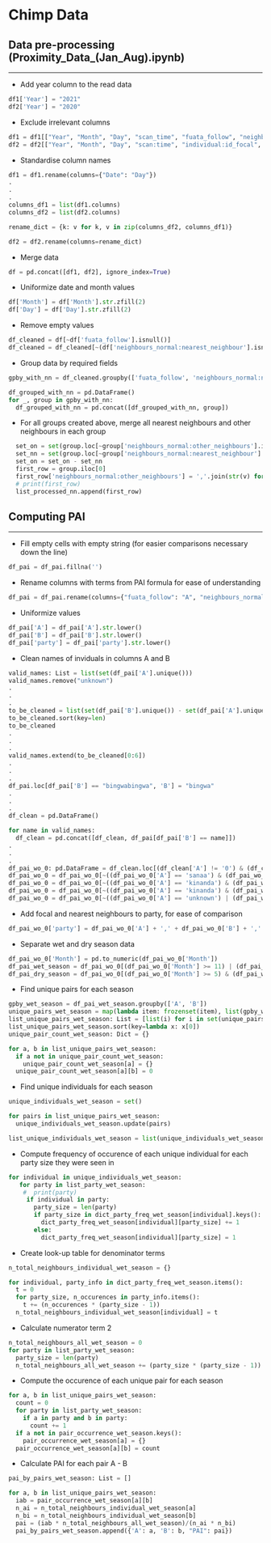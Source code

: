 # Chimp Data

## Data pre-processing (Proximity_Data_(Jan_Aug).ipynb)

---

- Add year column to the read data

```Python
df1['Year'] = "2021"
df2['Year'] = "2020"
```

- Exclude irrelevant columns

```Python
df1 = df1[["Year", "Month", "Day", "scan_time", "fuata_follow", "neighbours_normal:nearest_neighbour", "neighbours_normal:other_neighbours"]]
df2 = df2[["Year", "Month", "Day", "scan:time", "individual:id_focal", "nearest_neighbour", "neighbours:other_neighbours"]]
```

- Standardise column names

```Python
df1 = df1.rename(columns={"Date": "Day"})
.
.
.
columns_df1 = list(df1.columns)
columns_df2 = list(df2.columns)

rename_dict = {k: v for k, v in zip(columns_df2, columns_df1)}

df2 = df2.rename(columns=rename_dict)
```

- Merge data

```Python
df = pd.concat([df1, df2], ignore_index=True)
```

- Uniformize date and month values

```Python
df['Month'] = df['Month'].str.zfill(2)
df['Day'] = df['Day'].str.zfill(2)
```

- Remove empty values

```Python
df_cleaned = df[~df['fuata_follow'].isnull()]
df_cleaned = df_cleaned[~(df['neighbours_normal:nearest_neighbour'].isnull() & df['neighbours_normal:other_neighbours'].isnull())]
```

- Group data by required fields

```Python
gpby_with_nn = df_cleaned.groupby(['fuata_follow', 'neighbours_normal:nearest_neighbour', 'Date', 'hour'])

df_grouped_with_nn = pd.DataFrame()
for _, group in gpby_with_nn:
  df_grouped_with_nn = pd.concat([df_grouped_with_nn, group])
```

- For all groups created above, merge all nearest neighbours and other neighbours in each group

```Python
  set_on = set(group.loc[~group['neighbours_normal:other_neighbours'].isna(), 'neighbours_normal:other_neighbours'].values)
  set_nn = set(group.loc[~group['neighbours_normal:nearest_neighbour'].isna(), 'neighbours_normal:nearest_neighbour'].values)
  set_on = set_on - set_nn
  first_row = group.iloc[0]
  first_row['neighbours_normal:other_neighbours'] = ','.join(str(v) for v in list(set_on))
  # print(first_row)
  list_processed_nn.append(first_row)
```

## Computing PAI

---

- Fill empty cells with empty string (for easier comparisons necessary down the line)

```Python
df_pai = df_pai.fillna('')
```

- Rename columns with terms from PAI formula for ease of understanding

```Python
df_pai = df_pai.rename(columns={"fuata_follow": "A", "neighbours_normal:nearest_neighbour": "B", "neighbours_normal:other_neighbours": "party"})
```

- Uniformize values

```Python
df_pai['A'] = df_pai['A'].str.lower()
df_pai['B'] = df_pai['B'].str.lower()
df_pai['party'] = df_pai['party'].str.lower()
```

- Clean names of inviduals in columns A and B

```Python
valid_names: List = list(set(df_pai['A'].unique()))
valid_names.remove("unknown")
.
.
.
to_be_cleaned = list(set(df_pai['B'].unique()) - set(df_pai['A'].unique()))
to_be_cleaned.sort(key=len)
to_be_cleaned
.
.
.
valid_names.extend(to_be_cleaned[0:6])
.
.
.
df_pai.loc[df_pai['B'] == "bingwabingwa", 'B'] = "bingwa"
.
.
.
df_clean = pd.DataFrame()

for name in valid_names:
  df_clean = pd.concat([df_clean, df_pai[df_pai['B'] == name]])
.
.
.
df_pai_wo_0: pd.DataFrame = df_clean.loc[(df_clean['A'] != '0') & (df_clean['B'] != '0'), :]
df_pai_wo_0 = df_pai_wo_0[~((df_pai_wo_0['A'] == 'sanaa') & (df_pai_wo_0['B'] == 'sanaa'))]
df_pai_wo_0 = df_pai_wo_0[~((df_pai_wo_0['A'] == 'kinanda') & (df_pai_wo_0['B'] == 'kinanda'))]
df_pai_wo_0 = df_pai_wo_0[~((df_pai_wo_0['A'] == 'kinanda') & (df_pai_wo_0['B'] == 'kinanda'))]
df_pai_wo_0 = df_pai_wo_0[~((df_pai_wo_0['A'] == 'unknown') | (df_pai_wo_0['B'] == 'unknown'))]
```

- Add focal and nearest neighbours to party, for ease of comparison

```Python
df_pai_wo_0['party'] = df_pai_wo_0['A'] + ',' + df_pai_wo_0['B'] + ',' + df_pai_wo_0['party']
```

- Separate wet and dry season data

```Python
df_pai_wo_0['Month'] = pd.to_numeric(df_pai_wo_0['Month'])
df_pai_wet_season = df_pai_wo_0[(df_pai_wo_0['Month'] >= 11) | (df_pai_wo_0['Month'] <= 4)]
df_pai_dry_season = df_pai_wo_0[(df_pai_wo_0['Month'] >= 5) & (df_pai_wo_0['Month'] <= 10)]
```

- Find unique pairs for each season

```Python
gpby_wet_season = df_pai_wet_season.groupby(['A', 'B'])
unique_pairs_wet_season = map(lambda item: frozenset(item), list(gpby_wet_season.groups.keys()))
list_unique_pairs_wet_season: List = [list(i) for i in set(unique_pairs_wet_season)]
list_unique_pairs_wet_season.sort(key=lambda x: x[0])
unique_pair_count_wet_season: Dict = {}

for a, b in list_unique_pairs_wet_season:
  if a not in unique_pair_count_wet_season:
    unique_pair_count_wet_season[a] = {}
  unique_pair_count_wet_season[a][b] = 0
```

- Find unique individuals for each season

```Python
unique_individuals_wet_season = set()

for pairs in list_unique_pairs_wet_season:
  unique_individuals_wet_season.update(pairs)

list_unique_individuals_wet_season = list(unique_individuals_wet_season)
```

- Compute frequency of occurence of each unique individual for each party size they were seen in

```Python
for individual in unique_individuals_wet_season:
   for party in list_party_wet_season:
    #  print(party)
     if individual in party:
       party_size = len(party)
       if party_size in dict_party_freq_wet_season[individual].keys():
         dict_party_freq_wet_season[individual][party_size] += 1
       else:
         dict_party_freq_wet_season[individual][party_size] = 1
```

- Create look-up table for denominator terms

```Python
n_total_neighbours_individual_wet_season = {}

for individual, party_info in dict_party_freq_wet_season.items():
  t = 0
  for party_size, n_occurences in party_info.items():
    t += (n_occurences * (party_size - 1))
  n_total_neighbours_individual_wet_season[individual] = t
```

- Calculate numerator term 2

```Python
n_total_neighbours_all_wet_season = 0
for party in list_party_wet_season:
  party_size = len(party)
  n_total_neighbours_all_wet_season += (party_size * (party_size - 1))
```

- Compute the occurence of each unique pair for each season

```Python
for a, b in list_unique_pairs_wet_season:
  count = 0
  for party in list_party_wet_season:
    if a in party and b in party:
      count += 1
  if a not in pair_occurrence_wet_season.keys():
    pair_occurrence_wet_season[a] = {}
  pair_occurrence_wet_season[a][b] = count
```

- Calculate PAI for each pair A - B

```Python
pai_by_pairs_wet_season: List = []

for a, b in list_unique_pairs_wet_season:
  iab = pair_occurrence_wet_season[a][b]
  n_ai = n_total_neighbours_individual_wet_season[a]
  n_bi = n_total_neighbours_individual_wet_season[b]
  pai = (iab * n_total_neighbours_all_wet_season)/(n_ai * n_bi)
  pai_by_pairs_wet_season.append({'A': a, 'B': b, "PAI": pai})
```

